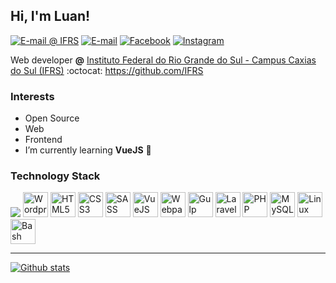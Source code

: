 ## Hi, I'm Luan!
[![E-mail @ IFRS](https://img.shields.io/badge/%20%40%20IFRS-luan.nery%40caxias.ifrs.edu.br-%23b23121?style=flat-square&logo=Gmail&logoColor=white)](mailto:ricardo.moro@ifrs.edu.br)
[![E-mail](https://img.shields.io/badge/-luannery%40live.com-%23b23121?style=flat-square&logo=Gmail&logoColor=white)](mailto:luannery@live.com)
[![Facebook](https://img.shields.io/badge/-lu4nn3ry-%233b5998?style=flat-square&logo=Facebook&logoColor=white)](https://fb.com/lu4nn3ry)
[![Instagram](https://img.shields.io/badge/-lu4nn3ry-%23e1306c?style=flat-square&logo=Instagram&logoColor=white)](https://instagram.com/lu4nn3ry)

Web developer **@** [Instituto Federal do Rio Grande do Sul - Campus Caxias do Sul (IFRS)](https://ifrs.edu.br/caxias) :octocat: https://github.com/IFRS

### Interests

- Open Source
- Web
- Frontend
- I’m currently learning **VueJS** :slightly_smiling_face:

### Technology Stack

<p><img src="https://cdn.jsdelivr.net/gh/devicons/devicon/icons/wordpress/wordpress-plain.svg" />

  <img src="https://cdn.jsdelivr.net/gh/devicons/devicon/icons/wordpress/wordpress-original.svg" alt="Wordpress" width="40" height="40"/>
  <img src="https://cdn.jsdelivr.net/gh/devicons/devicon/icons/html5/html5-original-wordmark.svg" alt="HTML5" width="40" height="40"/>
  <img src="https://cdn.jsdelivr.net/gh/devicons/devicon/icons/css3/css3-original-wordmark.svg" alt="CSS3" width="40" height="40"/>
  <img src="https://cdn.jsdelivr.net/gh/devicons/devicon/icons/sass/sass-original.svg" alt="SASS" width="40" height="40"/>
  <img src="https://cdn.jsdelivr.net/gh/devicons/devicon/icons/vuejs/vuejs-original-wordmark.svg" alt="VueJS" width="40" height="40"/>
  <img src="https://cdn.jsdelivr.net/gh/devicons/devicon/icons/webpack/webpack-original.svg" alt="Webpack" width="40" height="40"/>
  <img src="https://cdn.jsdelivr.net/gh/devicons/devicon/icons/gulp/gulp-plain.svg" alt="Gulp" width="40" height="40"/>
  <img src="https://cdn.jsdelivr.net/gh/devicons/devicon/icons/laravel/laravel-plain-wordmark.svg" alt="Laravel" width="40" height="40"/>
  <img src="https://cdn.jsdelivr.net/gh/devicons/devicon/icons/php/php-original.svg" alt="PHP" width="40" height="40"/>
  <img src="https://cdn.jsdelivr.net/gh/devicons/devicon/icons/mysql/mysql-original-wordmark.svg" alt="MySQL" width="40" height="40"/>
  <img src="https://cdn.jsdelivr.net/gh/devicons/devicon/icons/linux/linux-original.svg" alt="Linux" width="40" height="40"/>
  <img src="https://www.vectorlogo.zone/logos/gnu_bash/gnu_bash-icon.svg" alt="Bash" width="40" height="40"/>
</p>

<hr>

[![Github stats](https://github-readme-stats.vercel.app/api?username=ricardomoro)](https://github-readme-stats.vercel.app/api?username=ricardomoro)
